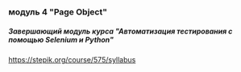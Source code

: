 ### модуль 4 "Page Object"

##### Завершающий модуль курса "Автоматизация тестирования с помощью Selenium и Python"

https://stepik.org/course/575/syllabus